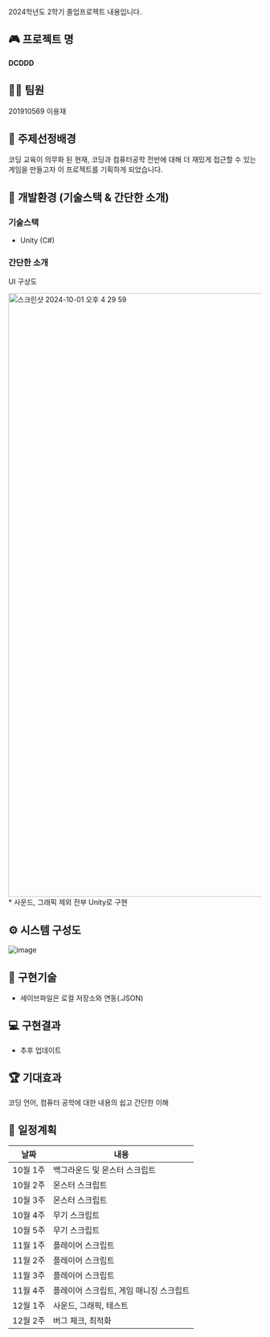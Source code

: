 2024학년도 2학기 졸업프로젝트 내용입니다.

## 🎮 프로젝트 명
**DCDDD**

## 🙋‍♂️ 팀원
201910569 이용재

## 📕 주제선정배경
코딩 교육이 의무화 된 현재, 코딩과 컴퓨터공학 전반에 대해 더 재밌게 접근할 수 있는 게임을 만들고자 이 프로젝트를 기획하게 되었습니다.

## 📏 개발환경 (기술스택 & 간단한 소개)
### 기술스택
+ Unity (C#)
### 간단한 소개
UI 구상도

<img width="1202" alt="스크린샷 2024-10-01 오후 4 29 59" src="https://github.com/user-attachments/assets/0f8c59ea-5875-4c67-8733-72a063c8334c">
* 사운드, 그래픽 제외 전부 Unity로 구현

## ⚙ 시스템 구성도
![image](https://github.com/user-attachments/assets/1e669171-d521-45c3-8c56-9b9884f9933c)

## 🧰 구현기술
* 세이브파일은 로컬 저장소와 연동(.JSON)

## 💻 구현결과
* 추후 업데이트

## 🏆 기대효과
코딩 언어, 컴퓨터 공학에 대한 내용의 쉽고 간단한 이해

## 📆 일정계획
|날짜|내용|
|---|------|
|10월 1주|백그라운드 및 몬스터 스크립트|
|10월 2주|몬스터 스크립트|
|10월 3주|몬스터 스크립트|
|10월 4주|무기 스크립트|
|10월 5주|무기 스크립트|
|11월 1주|플레이어 스크립트|
|11월 2주|플레이어 스크립트|
|11월 3주|플레이어 스크립트|
|11월 4주|플레이어 스크립트, 게임 매니징 스크립트|
|12월 1주|사운드, 그래픽, 테스트|
|12월 2주|버그 체크, 최적화|
